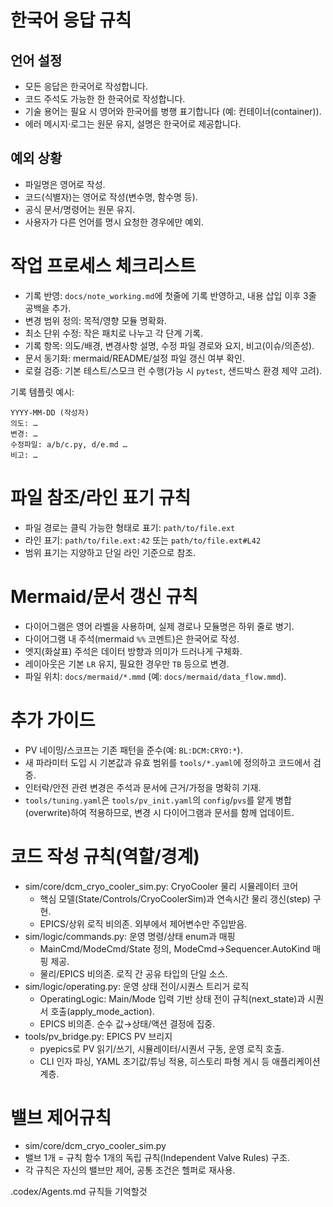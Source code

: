 # 한국어 응답 규칙
## 언어 설정
- 모든 응답은 한국어로 작성합니다.
- 코드 주석도 가능한 한 한국어로 작성합니다.
- 기술 용어는 필요 시 영어와 한국어를 병행 표기합니다 (예: 컨테이너(container)).
- 에러 메시지·로그는 원문 유지, 설명은 한국어로 제공합니다.

## 예외 상황
- 파일명은 영어로 작성.
- 코드(식별자)는 영어로 작성(변수명, 함수명 등).
- 공식 문서/명령어는 원문 유지.
- 사용자가 다른 언어를 명시 요청한 경우에만 예외.

# 작업 프로세스 체크리스트
- 기록 반영: `docs/note_working.md`에 첫줄에 기록 반영하고, 내용 삽입 이후 3줄 공백을 추가.
- 변경 범위 정의: 목적/영향 모듈 명확화.
- 최소 단위 수정: 작은 패치로 나누고 각 단계 기록.
- 기록 항목: 의도/배경, 변경사항 설명, 수정 파일 경로와 요지, 비고(이슈/의존성).
- 문서 동기화: mermaid/README/설정 파일 갱신 여부 확인.
- 로컬 검증: 기본 테스트/스모크 런 수행(가능 시 `pytest`, 샌드박스 환경 제약 고려).

기록 템플릿 예시:

```
YYYY-MM-DD (작성자)
의도: …
변경: …
수정파일: a/b/c.py, d/e.md …
비고: …
```

# 파일 참조/라인 표기 규칙
- 파일 경로는 클릭 가능한 형태로 표기: `path/to/file.ext`
- 라인 표기: `path/to/file.ext:42` 또는 `path/to/file.ext#L42`
- 범위 표기는 지양하고 단일 라인 기준으로 참조.

# Mermaid/문서 갱신 규칙
- 다이어그램은 영어 라벨을 사용하며, 실제 경로나 모듈명은 하위 줄로 병기.
- 다이어그램 내 주석(mermaid `%%` 코멘트)은 한국어로 작성.
- 엣지(화살표) 주석은 데이터 방향과 의미가 드러나게 구체화.
- 레이아웃은 기본 `LR` 유지, 필요한 경우만 `TB` 등으로 변경.
- 파일 위치: `docs/mermaid/*.mmd` (예: `docs/mermaid/data_flow.mmd`).


# 추가 가이드
- PV 네이밍/스코프는 기존 패턴을 준수(예: `BL:DCM:CRYO:*`).
- 새 파라미터 도입 시 기본값과 유효 범위를 `tools/*.yaml`에 정의하고 코드에서 검증.
- 인터락/안전 관련 변경은 주석과 문서에 근거/가정을 명확히 기재.
- `tools/tuning.yaml`은 `tools/pv_init.yaml`의 `config`/`pvs`를 얕게 병합(overwrite)하여 적용하므로, 변경 시 다이어그램과 문서를 함께 업데이트.


# 코드 작성 규칙(역할/경계)
- sim/core/dcm_cryo_cooler_sim.py: CryoCooler 물리 시뮬레이터 코어
    - 핵심 모델(State/Controls/CryoCoolerSim)과 연속시간 물리 갱신(step) 구현.
    - EPICS/상위 로직 비의존. 외부에서 제어변수만 주입받음.
- sim/logic/commands.py: 운영 명령/상태 enum과 매핑
    - MainCmd/ModeCmd/State 정의, ModeCmd→Sequencer.AutoKind 매핑 제공.
    - 물리/EPICS 비의존. 로직 간 공유 타입의 단일 소스.
- sim/logic/operating.py: 운영 상태 전이/시퀀스 트리거 로직
    - OperatingLogic: Main/Mode 입력 기반 상태 전이 규칙(next_state)과 시퀀서 호출(apply_mode_action).
    - EPICS 비의존. 순수 값→상태/액션 결정에 집중.
- tools/pv_bridge.py: EPICS PV 브리지
    - pyepics로 PV 읽기/쓰기, 시뮬레이터/시퀀서 구동, 운영 로직 호출.
    - CLI 인자 파싱, YAML 초기값/튜닝 적용, 히스토리 파형 게시 등 애플리케이션 계층.

# 밸브 제어규칙
- sim/core/dcm_cryo_cooler_sim.py
- 밸브 1개 = 규칙 함수 1개의 독립 규칙(Independent Valve Rules) 구조.
- 각 규칙은 자신의 밸브만 제어, 공통 조건은 헬퍼로 재사용.

.codex/Agents.md 규칙들 기억할것